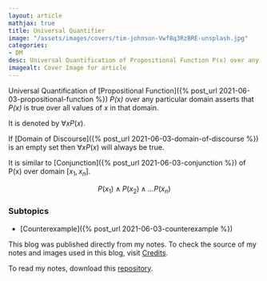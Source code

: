 ```yaml
---
layout: article
mathjax: true
title: Universal Quantifier
image: "/assets/images/covers/tim-johnson-Vwf8q3RzBRE-unsplash.jpg"
categories:
- DM
desc: Universal Quantification of Propositional Function P(x) over any particular domain asserts that P(x) is true over all values of x in that domain. 
imagealt: Cover Image for article
---
```


Universal Quantification of [Propositional Function]({% post_url 2021-06-03-propositional-function %}) *P(x)* over any particular domain asserts that *P(x)* is true over all values of *x* in that domain.

It is denoted by $\forall xP(x)$.

































































































































































































































































































































































































If [Domain of Discourse]({% post_url 2021-06-03-domain-of-discourse %}) is an empty set then $\forall xP(x)$ will always be true.

































































































































































































































































































































































































It is similar to [Conjunction]({% post_url 2021-06-03-conjunction %}) of P(x) over domain [$x_1, x_n$].
































































































































































































































































































































































































$$P(x_1) \wedge P(x_2) \wedge \dots P(x_n)$$

































































































































































































































































































































































































### Subtopics
- [Counterexample]({% post_url 2021-06-03-counterexample %})

This blog was published directly from my notes.
To check the source of my notes and images used in this blog, visit <a href="/credits.html" target="_blank">Credits</a>.

To read my notes, download this <a href="https://github.com/bovem/CS" target="blank">repository</a>.